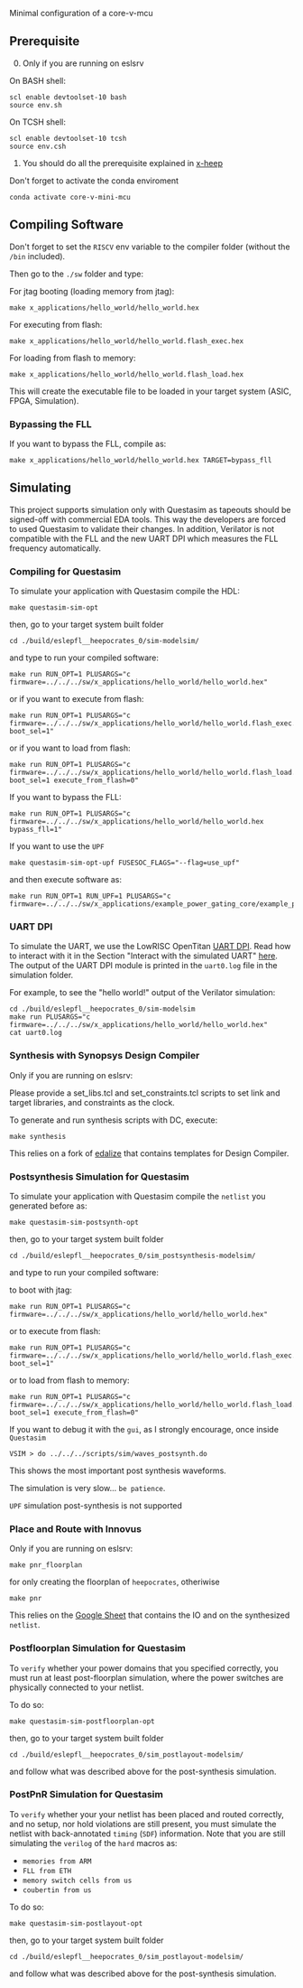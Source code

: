 Minimal configuration of a core-v-mcu

## Prerequisite

0. Only if you are running on eslsrv


On BASH shell:

```
scl enable devtoolset-10 bash
source env.sh
```

On TCSH shell:

```
scl enable devtoolset-10 tcsh
source env.csh
```

1. You should do all the prerequisite explained in [x-heep](https://github.com/esl-epfl/x-heep)

Don't forget to activate the conda enviroment

```
conda activate core-v-mini-mcu
```

## Compiling Software

Don't forget to set the `RISCV` env variable to the compiler folder (without the `/bin` included).

Then go to the `./sw` folder and type:

For jtag booting (loading memory from jtag):

```
make x_applications/hello_world/hello_world.hex
```

For executing from flash:
```
make x_applications/hello_world/hello_world.flash_exec.hex
```

For loading from flash to memory:
```
make x_applications/hello_world/hello_world.flash_load.hex
```

This will create the executable file to be loaded in your target system (ASIC, FPGA, Simulation).

### Bypassing the FLL

If you want to bypass the FLL, compile as:

```
make x_applications/hello_world/hello_world.hex TARGET=bypass_fll
```

## Simulating

This project supports simulation only with Questasim as tapeouts should be signed-off with commercial EDA tools.
This way the developers are forced to used Questasim to validate their changes.
In addition, Verilator is not compatible with the FLL and the new UART DPI which measures the FLL frequency automatically.

### Compiling for Questasim

To simulate your application with Questasim compile the HDL:

```
make questasim-sim-opt
```

then, go to your target system built folder

```
cd ./build/eslepfl__heepocrates_0/sim-modelsim/
```

and type to run your compiled software:

```
make run RUN_OPT=1 PLUSARGS="c firmware=../../../sw/x_applications/hello_world/hello_world.hex"
```

or if you want to execute from flash:

```
make run RUN_OPT=1 PLUSARGS="c firmware=../../../sw/x_applications/hello_world/hello_world.flash_exec.hex boot_sel=1"
```

or if you want to load from flash:

```
make run RUN_OPT=1 PLUSARGS="c firmware=../../../sw/x_applications/hello_world/hello_world.flash_load.hex boot_sel=1 execute_from_flash=0"
```


If you want to bypass the FLL:

```
make run RUN_OPT=1 PLUSARGS="c firmware=../../../sw/x_applications/hello_world/hello_world.hex bypass_fll=1"
```


If you want to use the `UPF`

```
make questasim-sim-opt-upf FUSESOC_FLAGS="--flag=use_upf"
```

and then execute software as:

```
make run RUN_OPT=1 RUN_UPF=1 PLUSARGS="c firmware=../../../sw/x_applications/example_power_gating_core/example_power_gating_core.hex"
```

### UART DPI

To simulate the UART, we use the LowRISC OpenTitan [UART DPI](https://github.com/lowRISC/opentitan/tree/master/hw/dv/dpi/uartdpi).
Read how to interact with it in the Section "Interact with the simulated UART" [here](https://docs.opentitan.org/doc/ug/getting_started_verilator/).
The output of the UART DPI module is printed in the `uart0.log` file in the simulation folder.

For example, to see the "hello world!" output of the Verilator simulation:

```
cd ./build/eslepfl__heepocrates_0/sim-modelsim
make run PLUSARGS="c firmware=../../../sw/x_applications/hello_world/hello_world.hex"
cat uart0.log
```
### Synthesis with Synopsys Design Compiler

Only if you are running on eslsrv:

Please provide a set_libs.tcl and set_constraints.tcl scripts to set link and target libraries, and constraints as the clock.

To generate and run synthesis scripts with DC, execute:

```
make synthesis
```

This relies on a fork of [edalize](https://github.com/davideschiavone/edalize) that contains templates for Design Compiler.


### Postsynthesis Simulation for Questasim

To simulate your application with Questasim compile the `netlist` you generated before as:

```
make questasim-sim-postsynth-opt
```

then, go to your target system built folder

```
cd ./build/eslepfl__heepocrates_0/sim_postsynthesis-modelsim/
```

and type to run your compiled software:

to boot with jtag:

```
make run RUN_OPT=1 PLUSARGS="c firmware=../../../sw/x_applications/hello_world/hello_world.hex"
```

or to execute from flash:

```
make run RUN_OPT=1 PLUSARGS="c firmware=../../../sw/x_applications/hello_world/hello_world.flash_exec.hex boot_sel=1"
```

or to load from flash to memory:

```
make run RUN_OPT=1 PLUSARGS="c firmware=../../../sw/x_applications/hello_world/hello_world.flash_load.hex boot_sel=1 execute_from_flash=0"
```

If you want to debug it with the `gui`, as I strongly encourage, once inside `Questasim`


```
VSIM > do ../../../scripts/sim/waves_postsynth.do
```

This shows the most important post synthesis waveforms.


The simulation is very slow... `be patience`.

`UPF` simulation post-synthesis is not supported


### Place and Route with Innovus

Only if you are running on eslsrv:

```
make pnr_floorplan
```

for only creating the floorplan of `heepocrates`, otheriwise

```
make pnr
```

This relies on the [Google Sheet](https://docs.google.com/spreadsheets/d/1R42f33qJquhNsswMwyr-gp6fZFzjrIKRiU6ttj8dK-8/edit#gid=1605553209) that contains the IO and on the synthesized `netlist`.

### Postfloorplan Simulation for Questasim

To `verify` whether your power domains that you specified correctly, you must run at least post-floorplan simulation,
where the power switches are physically connected to your netlist.

To do so:

```
make questasim-sim-postfloorplan-opt
```
then, go to your target system built folder

```
cd ./build/eslepfl__heepocrates_0/sim_postlayout-modelsim/
```

and follow what was described above for the post-synthesis simulation.

### PostPnR Simulation for Questasim

To `verify` whether your your netlist has been placed and routed correctly, and no setup, nor hold violations are still present,
you must simulate the netlist with back-annotated `timing` (`SDF`) information.
Note that you are still simulating the `verilog` of the `hard` macros as:

- `memories from ARM`
- `FLL from ETH`
- `memory switch cells from us`
- `coubertin from us`

To do so:

```
make questasim-sim-postlayout-opt
```
then, go to your target system built folder

```
cd ./build/eslepfl__heepocrates_0/sim_postlayout-modelsim/
```

and follow what was described above for the post-synthesis simulation.